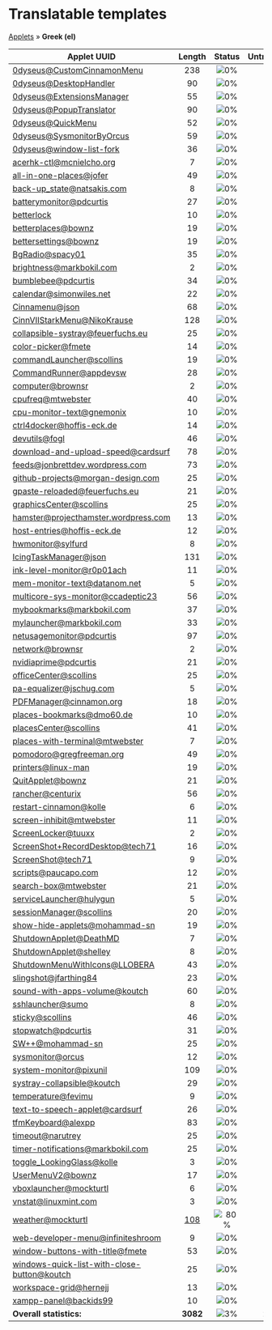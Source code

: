# Translatable templates
[Applets](../README.md) &#187; **Greek (el)**

Applet UUID | Length | Status | Untranslated
------------|:------:|:------:|:-----------:
[0dyseus@CustomCinnamonMenu](../applet-status/0dyseus@CustomCinnamonMenu/README.md) | 238 | ![0%](http://progressed.io/bar/0) | 238
[0dyseus@DesktopHandler](../applet-status/0dyseus@DesktopHandler/README.md) | 90 | ![0%](http://progressed.io/bar/0) | 90
[0dyseus@ExtensionsManager](../applet-status/0dyseus@ExtensionsManager/README.md) | 55 | ![0%](http://progressed.io/bar/0) | 55
[0dyseus@PopupTranslator](../applet-status/0dyseus@PopupTranslator/README.md) | 90 | ![0%](http://progressed.io/bar/0) | 90
[0dyseus@QuickMenu](../applet-status/0dyseus@QuickMenu/README.md) | 52 | ![0%](http://progressed.io/bar/0) | 52
[0dyseus@SysmonitorByOrcus](../applet-status/0dyseus@SysmonitorByOrcus/README.md) | 59 | ![0%](http://progressed.io/bar/0) | 59
[0dyseus@window-list-fork](../applet-status/0dyseus@window-list-fork/README.md) | 36 | ![0%](http://progressed.io/bar/0) | 36
[acerhk-ctl@mcnielcho.org](../applet-status/acerhk-ctl@mcnielcho.org/README.md) | 7 | ![0%](http://progressed.io/bar/0) | 7
[all-in-one-places@jofer](../applet-status/all-in-one-places@jofer/README.md) | 49 | ![0%](http://progressed.io/bar/0) | 49
[back-up_state@natsakis.com](../applet-status/back-up_state@natsakis.com/README.md) | 8 | ![0%](http://progressed.io/bar/0) | 8
[batterymonitor@pdcurtis](../applet-status/batterymonitor@pdcurtis/README.md) | 27 | ![0%](http://progressed.io/bar/0) | 27
[betterlock](../applet-status/betterlock/README.md) | 10 | ![0%](http://progressed.io/bar/0) | 10
[betterplaces@bownz](../applet-status/betterplaces@bownz/README.md) | 19 | ![0%](http://progressed.io/bar/0) | 19
[bettersettings@bownz](../applet-status/bettersettings@bownz/README.md) | 19 | ![0%](http://progressed.io/bar/0) | 19
[BgRadio@spacy01](../applet-status/BgRadio@spacy01/README.md) | 35 | ![0%](http://progressed.io/bar/0) | 35
[brightness@markbokil.com](../applet-status/brightness@markbokil.com/README.md) | 2 | ![0%](http://progressed.io/bar/0) | 2
[bumblebee@pdcurtis](../applet-status/bumblebee@pdcurtis/README.md) | 34 | ![0%](http://progressed.io/bar/0) | 34
[calendar@simonwiles.net](../applet-status/calendar@simonwiles.net/README.md) | 22 | ![0%](http://progressed.io/bar/0) | 22
[Cinnamenu@json](../applet-status/Cinnamenu@json/README.md) | 68 | ![0%](http://progressed.io/bar/0) | 68
[CinnVIIStarkMenu@NikoKrause](../applet-status/CinnVIIStarkMenu@NikoKrause/README.md) | 128 | ![0%](http://progressed.io/bar/0) | 128
[collapsible-systray@feuerfuchs.eu](../applet-status/collapsible-systray@feuerfuchs.eu/README.md) | 25 | ![0%](http://progressed.io/bar/0) | 25
[color-picker@fmete](../applet-status/color-picker@fmete/README.md) | 14 | ![0%](http://progressed.io/bar/0) | 14
[commandLauncher@scollins](../applet-status/commandLauncher@scollins/README.md) | 19 | ![0%](http://progressed.io/bar/0) | 19
[CommandRunner@appdevsw](../applet-status/CommandRunner@appdevsw/README.md) | 28 | ![0%](http://progressed.io/bar/0) | 28
[computer@brownsr](../applet-status/computer@brownsr/README.md) | 2 | ![0%](http://progressed.io/bar/0) | 2
[cpufreq@mtwebster](../applet-status/cpufreq@mtwebster/README.md) | 40 | ![0%](http://progressed.io/bar/0) | 40
[cpu-monitor-text@gnemonix](../applet-status/cpu-monitor-text@gnemonix/README.md) | 10 | ![0%](http://progressed.io/bar/0) | 10
[ctrl4docker@hoffis-eck.de](../applet-status/ctrl4docker@hoffis-eck.de/README.md) | 14 | ![0%](http://progressed.io/bar/0) | 14
[devutils@fogl](../applet-status/devutils@fogl/README.md) | 46 | ![0%](http://progressed.io/bar/0) | 46
[download-and-upload-speed@cardsurf](../applet-status/download-and-upload-speed@cardsurf/README.md) | 78 | ![0%](http://progressed.io/bar/0) | 78
[feeds@jonbrettdev.wordpress.com](../applet-status/feeds@jonbrettdev.wordpress.com/README.md) | 73 | ![0%](http://progressed.io/bar/0) | 73
[github-projects@morgan-design.com](../applet-status/github-projects@morgan-design.com/README.md) | 25 | ![0%](http://progressed.io/bar/0) | 25
[gpaste-reloaded@feuerfuchs.eu](../applet-status/gpaste-reloaded@feuerfuchs.eu/README.md) | 21 | ![0%](http://progressed.io/bar/0) | 21
[graphicsCenter@scollins](../applet-status/graphicsCenter@scollins/README.md) | 25 | ![0%](http://progressed.io/bar/0) | 25
[hamster@projecthamster.wordpress.com](../applet-status/hamster@projecthamster.wordpress.com/README.md) | 13 | ![0%](http://progressed.io/bar/0) | 13
[host-entries@hoffis-eck.de](../applet-status/host-entries@hoffis-eck.de/README.md) | 12 | ![0%](http://progressed.io/bar/0) | 12
[hwmonitor@sylfurd](../applet-status/hwmonitor@sylfurd/README.md) | 8 | ![0%](http://progressed.io/bar/0) | 8
[IcingTaskManager@json](../applet-status/IcingTaskManager@json/README.md) | 131 | ![0%](http://progressed.io/bar/0) | 131
[ink-level-monitor@r0p01ach](../applet-status/ink-level-monitor@r0p01ach/README.md) | 11 | ![0%](http://progressed.io/bar/0) | 11
[mem-monitor-text@datanom.net](../applet-status/mem-monitor-text@datanom.net/README.md) | 5 | ![0%](http://progressed.io/bar/0) | 5
[multicore-sys-monitor@ccadeptic23](../applet-status/multicore-sys-monitor@ccadeptic23/README.md) | 56 | ![0%](http://progressed.io/bar/0) | 56
[mybookmarks@markbokil.com](../applet-status/mybookmarks@markbokil.com/README.md) | 37 | ![0%](http://progressed.io/bar/0) | 37
[mylauncher@markbokil.com](../applet-status/mylauncher@markbokil.com/README.md) | 33 | ![0%](http://progressed.io/bar/0) | 33
[netusagemonitor@pdcurtis](../applet-status/netusagemonitor@pdcurtis/README.md) | 97 | ![0%](http://progressed.io/bar/0) | 97
[network@brownsr](../applet-status/network@brownsr/README.md) | 2 | ![0%](http://progressed.io/bar/0) | 2
[nvidiaprime@pdcurtis](../applet-status/nvidiaprime@pdcurtis/README.md) | 21 | ![0%](http://progressed.io/bar/0) | 21
[officeCenter@scollins](../applet-status/officeCenter@scollins/README.md) | 25 | ![0%](http://progressed.io/bar/0) | 25
[pa-equalizer@jschug.com](../applet-status/pa-equalizer@jschug.com/README.md) | 5 | ![0%](http://progressed.io/bar/0) | 5
[PDFManager@cinnamon.org](../applet-status/PDFManager@cinnamon.org/README.md) | 18 | ![0%](http://progressed.io/bar/0) | 18
[places-bookmarks@dmo60.de](../applet-status/places-bookmarks@dmo60.de/README.md) | 10 | ![0%](http://progressed.io/bar/0) | 10
[placesCenter@scollins](../applet-status/placesCenter@scollins/README.md) | 41 | ![0%](http://progressed.io/bar/0) | 41
[places-with-terminal@mtwebster](../applet-status/places-with-terminal@mtwebster/README.md) | 7 | ![0%](http://progressed.io/bar/0) | 7
[pomodoro@gregfreeman.org](../applet-status/pomodoro@gregfreeman.org/README.md) | 49 | ![0%](http://progressed.io/bar/0) | 49
[printers@linux-man](../applet-status/printers@linux-man/README.md) | 19 | ![0%](http://progressed.io/bar/0) | 19
[QuitApplet@bownz](../applet-status/QuitApplet@bownz/README.md) | 21 | ![0%](http://progressed.io/bar/0) | 21
[rancher@centurix](../applet-status/rancher@centurix/README.md) | 56 | ![0%](http://progressed.io/bar/0) | 56
[restart-cinnamon@kolle](../applet-status/restart-cinnamon@kolle/README.md) | 6 | ![0%](http://progressed.io/bar/0) | 6
[screen-inhibit@mtwebster](../applet-status/screen-inhibit@mtwebster/README.md) | 11 | ![0%](http://progressed.io/bar/0) | 11
[ScreenLocker@tuuxx](../applet-status/ScreenLocker@tuuxx/README.md) | 2 | ![0%](http://progressed.io/bar/0) | 2
[ScreenShot+RecordDesktop@tech71](../applet-status/ScreenShot+RecordDesktop@tech71/README.md) | 16 | ![0%](http://progressed.io/bar/0) | 16
[ScreenShot@tech71](../applet-status/ScreenShot@tech71/README.md) | 9 | ![0%](http://progressed.io/bar/0) | 9
[scripts@paucapo.com](../applet-status/scripts@paucapo.com/README.md) | 12 | ![0%](http://progressed.io/bar/0) | 12
[search-box@mtwebster](../applet-status/search-box@mtwebster/README.md) | 21 | ![0%](http://progressed.io/bar/0) | 21
[serviceLauncher@hulygun](../applet-status/serviceLauncher@hulygun/README.md) | 5 | ![0%](http://progressed.io/bar/0) | 5
[sessionManager@scollins](../applet-status/sessionManager@scollins/README.md) | 20 | ![0%](http://progressed.io/bar/0) | 20
[show-hide-applets@mohammad-sn](../applet-status/show-hide-applets@mohammad-sn/README.md) | 19 | ![0%](http://progressed.io/bar/0) | 19
[ShutdownApplet@DeathMD](../applet-status/ShutdownApplet@DeathMD/README.md) | 7 | ![0%](http://progressed.io/bar/0) | 7
[ShutdownApplet@shelley](../applet-status/ShutdownApplet@shelley/README.md) | 8 | ![0%](http://progressed.io/bar/0) | 8
[ShutdownMenuWithIcons@LLOBERA](../applet-status/ShutdownMenuWithIcons@LLOBERA/README.md) | 43 | ![0%](http://progressed.io/bar/0) | 43
[slingshot@jfarthing84](../applet-status/slingshot@jfarthing84/README.md) | 23 | ![0%](http://progressed.io/bar/0) | 23
[sound-with-apps-volume@koutch](../applet-status/sound-with-apps-volume@koutch/README.md) | 60 | ![0%](http://progressed.io/bar/0) | 60
[sshlauncher@sumo](../applet-status/sshlauncher@sumo/README.md) | 8 | ![0%](http://progressed.io/bar/0) | 8
[sticky@scollins](../applet-status/sticky@scollins/README.md) | 46 | ![0%](http://progressed.io/bar/0) | 46
[stopwatch@pdcurtis](../applet-status/stopwatch@pdcurtis/README.md) | 31 | ![0%](http://progressed.io/bar/0) | 31
[SW++@mohammad-sn](../applet-status/SW++@mohammad-sn/README.md) | 25 | ![0%](http://progressed.io/bar/0) | 25
[sysmonitor@orcus](../applet-status/sysmonitor@orcus/README.md) | 12 | ![0%](http://progressed.io/bar/0) | 12
[system-monitor@pixunil](../applet-status/system-monitor@pixunil/README.md) | 109 | ![0%](http://progressed.io/bar/0) | 109
[systray-collapsible@koutch](../applet-status/systray-collapsible@koutch/README.md) | 29 | ![0%](http://progressed.io/bar/0) | 29
[temperature@fevimu](../applet-status/temperature@fevimu/README.md) | 9 | ![0%](http://progressed.io/bar/0) | 9
[text-to-speech-applet@cardsurf](../applet-status/text-to-speech-applet@cardsurf/README.md) | 26 | ![0%](http://progressed.io/bar/0) | 26
[tfmKeyboard@alexpp](../applet-status/tfmKeyboard@alexpp/README.md) | 83 | ![0%](http://progressed.io/bar/0) | 83
[timeout@narutrey](../applet-status/timeout@narutrey/README.md) | 25 | ![0%](http://progressed.io/bar/0) | 25
[timer-notifications@markbokil.com](../applet-status/timer-notifications@markbokil.com/README.md) | 25 | ![0%](http://progressed.io/bar/0) | 25
[toggle_LookingGlass@kolle](../applet-status/toggle_LookingGlass@kolle/README.md) | 3 | ![0%](http://progressed.io/bar/0) | 3
[UserMenuV2@bownz](../applet-status/UserMenuV2@bownz/README.md) | 17 | ![0%](http://progressed.io/bar/0) | 17
[vboxlauncher@mockturtl](../applet-status/vboxlauncher@mockturtl/README.md) | 6 | ![0%](http://progressed.io/bar/0) | 6
[vnstat@linuxmint.com](../applet-status/vnstat@linuxmint.com/README.md) | 3 | ![0%](http://progressed.io/bar/0) | 3
[weather@mockturtl](../applet-status/weather@mockturtl/README.md) | [108](../applet-status/weather@mockturtl/po/el.po) | ![80%](http://progressed.io/bar/80) | [22](../applet-status/weather@mockturtl/untranslated-po/el.md)
[web-developer-menu@infiniteshroom](../applet-status/web-developer-menu@infiniteshroom/README.md) | 9 | ![0%](http://progressed.io/bar/0) | 9
[window-buttons-with-title@fmete](../applet-status/window-buttons-with-title@fmete/README.md) | 53 | ![0%](http://progressed.io/bar/0) | 53
[windows-quick-list-with-close-button@koutch](../applet-status/windows-quick-list-with-close-button@koutch/README.md) | 25 | ![0%](http://progressed.io/bar/0) | 25
[workspace-grid@hernejj](../applet-status/workspace-grid@hernejj/README.md) | 13 | ![0%](http://progressed.io/bar/0) | 13
[xampp-panel@backids99](../applet-status/xampp-panel@backids99/README.md) | 10 | ![0%](http://progressed.io/bar/0) | 10
**Overall statistics:** | **3082** | ![3%](http://progressed.io/bar/3) | **2996**
